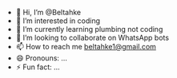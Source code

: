 - 👋 Hi, I’m @Beltahke
- 👀 I’m interested in coding 
- 🌱 I’m currently learning plumbing not coding 
- 💞️ I’m looking to collaborate on WhatsApp bots
- 📫 How to reach me beltahke1@gmail.com
- 😄 Pronouns: ...
- ⚡ Fun fact: ...

<!---
Beltahke/Beltahke is a ✨ special ✨ repository because its `README.md` (this file) appears on your GitHub profile.
You can click the Preview link to take a look at your changes.
--->
